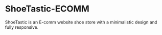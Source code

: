 # ShoeTastic-ECOMM
 ShoeTastic is an E-comm website shoe store with a minimalistic design and  fully responsive.
